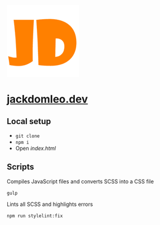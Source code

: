 ![Favicon 194px * 194px](img/favicons/favicon-194x194.png)
# [jackdomleo.dev](https://jackdomleo.dev "Click to visit live site")


## Local setup
- `git clone`
- `npm i`
- Open _index.html_

## Scripts

Compiles JavaScript files and converts SCSS into a CSS file
```
gulp
```

Lints all SCSS and highlights errors
```
npm run stylelint:fix
```
